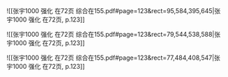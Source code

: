 ![[张宇1000 强化 在72页 综合在155.pdf#page=123&rect=95,584,395,645|张宇1000 强化 在72页, p.123]]



![[张宇1000 强化 在72页 综合在155.pdf#page=123&rect=79,544,538,588|张宇1000 强化 在72页, p.123]]



![[张宇1000 强化 在72页 综合在155.pdf#page=123&rect=77,484,408,547|张宇1000 强化 在72页, p.123]]